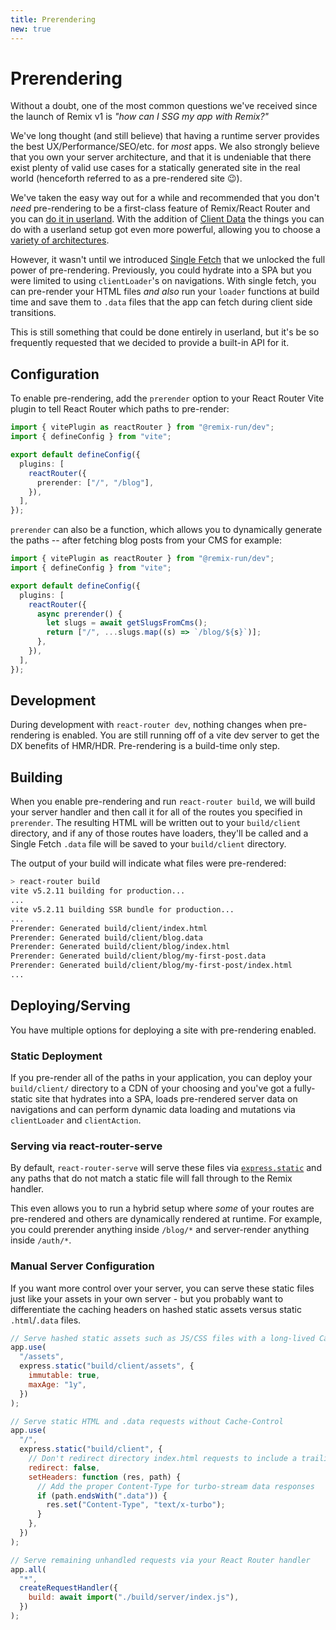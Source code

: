 ```yaml
---
title: Prerendering
new: true
---
```


# Prerendering

Without a doubt, one of the most common questions we've received since the launch of Remix v1 is _"how can I SSG my app with Remix?"_

We've long thought (and still believe) that having a runtime server provides the best UX/Performance/SEO/etc. for _most_ apps. We also strongly believe that you own your server architecture, and that it is undeniable that there exist plenty of valid use cases for a statically generated site in the real world (henceforth referred to as a pre-rendered site 😉).

We've taken the easy way out for a while and recommended that you don't _need_ pre-rendering to be a first-class feature of Remix/React Router and you can [do it in userland][michael-tweet]. With the addition of [Client Data][client-data] the things you can do with a userland setup got even more powerful, allowing you to choose a [variety of architectures][remix-ssg].

However, it wasn't until we introduced [Single Fetch][single-fetch] that we unlocked the full power of pre-rendering. Previously, you could hydrate into a SPA but you were limited to using `clientLoader`'s on navigations. With single fetch, you can pre-render your HTML files _and also_ run your `loader` functions at build time and save them to `.data` files that the app can fetch during client side transitions.

This is still something that could be done entirely in userland, but it's be so frequently requested that we decided to provide a built-in API for it.

## Configuration

To enable pre-rendering, add the `prerender` option to your React Router Vite plugin to tell React Router which paths to pre-render:

```ts filename=vite.config.ts
import { vitePlugin as reactRouter } from "@remix-run/dev";
import { defineConfig } from "vite";

export default defineConfig({
  plugins: [
    reactRouter({
      prerender: ["/", "/blog"],
    }),
  ],
});
```

`prerender` can also be a function, which allows you to dynamically generate the paths -- after fetching blog posts from your CMS for example:

```ts filename=vite.config.ts
import { vitePlugin as reactRouter } from "@remix-run/dev";
import { defineConfig } from "vite";

export default defineConfig({
  plugins: [
    reactRouter({
      async prerender() {
        let slugs = await getSlugsFromCms();
        return ["/", ...slugs.map((s) => `/blog/${s}`)];
      },
    }),
  ],
});
```

## Development

During development with `react-router dev`, nothing changes when pre-rendering is enabled. You are still running off of a vite dev server to get the DX benefits of HMR/HDR. Pre-rendering is a build-time only step.

## Building

When you enable pre-rendering and run `react-router build`, we will build your server handler and then call it for all of the routes you specified in `prerender`. The resulting HTML will be written out to your `build/client` directory, and if any of those routes have loaders, they'll be called and a Single Fetch `.data` file will be saved to your `build/client` directory.

The output of your build will indicate what files were pre-rendered:

```sh
> react-router build
vite v5.2.11 building for production...
...
vite v5.2.11 building SSR bundle for production...
...
Prerender: Generated build/client/index.html
Prerender: Generated build/client/blog.data
Prerender: Generated build/client/blog/index.html
Prerender: Generated build/client/blog/my-first-post.data
Prerender: Generated build/client/blog/my-first-post/index.html
...
```

## Deploying/Serving

You have multiple options for deploying a site with pre-rendering enabled.

### Static Deployment

If you pre-render all of the paths in your application, you can deploy your `build/client/` directory to a CDN of your choosing and you've got a fully-static site that hydrates into a SPA, loads pre-rendered server data on navigations and can perform dynamic data loading and mutations via `clientLoader` and `clientAction`.

### Serving via react-router-serve

By default, `react-router-serve` will serve these files via [`express.static`][express-static] and any paths that do not match a static file will fall through to the Remix handler.

This even allows you to run a hybrid setup where _some_ of your routes are pre-rendered and others are dynamically rendered at runtime. For example, you could prerender anything inside `/blog/*` and server-render anything inside `/auth/*`.

### Manual Server Configuration

If you want more control over your server, you can serve these static files just like your assets in your own server - but you probably want to differentiate the caching headers on hashed static assets versus static `.html`/`.data` files.

```js
// Serve hashed static assets such as JS/CSS files with a long-lived Cache-Control header
app.use(
  "/assets",
  express.static("build/client/assets", {
    immutable: true,
    maxAge: "1y",
  })
);

// Serve static HTML and .data requests without Cache-Control
app.use(
  "/",
  express.static("build/client", {
    // Don't redirect directory index.html requests to include a trailing slash
    redirect: false,
    setHeaders: function (res, path) {
      // Add the proper Content-Type for turbo-stream data responses
      if (path.endsWith(".data")) {
        res.set("Content-Type", "text/x-turbo");
      }
    },
  })
);

// Serve remaining unhandled requests via your React Router handler
app.all(
  "*",
  createRequestHandler({
    build: await import("./build/server/index.js"),
  })
);
```

[michael-tweet]: https://twitter.com/mjackson/status/1585795441907494912
[client-data]: https://remix.run/docs/guides/client-data
[remix-ssg]: https://github.com/brophdawg11/remix-ssg
[single-fetch]: https://remix.run/docs/guides/single-fetch
[express-static]: https://expressjs.com/en/4x/api.html#express.static

